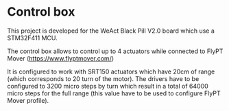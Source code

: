 # Control box

This project is developed for the WeAct Black Pill V2.0 board which use a STM32F411 MCU.

The control box allows to control up to 4 actuators while connected to FlyPT Mover (https://www.flyptmover.com/)

It is configured to work with SRT150 actuators which have 20cm of range (which corresponds to 20 turn of the motor). The drivers have to be configured to 3200 micro steps by turn which result in a total of 64000 micro steps for the full range (this value have to be used to configure FlyPT Mover profile).
